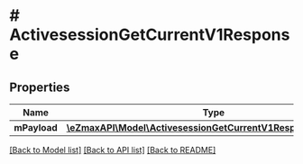 # # ActivesessionGetCurrentV1Response

## Properties

Name | Type | Description | Notes
------------ | ------------- | ------------- | -------------
**mPayload** | [**\eZmaxAPI\Model\ActivesessionGetCurrentV1ResponseMPayload**](ActivesessionGetCurrentV1ResponseMPayload.md) |  | 

[[Back to Model list]](../../README.md#documentation-for-models) [[Back to API list]](../../README.md#documentation-for-api-endpoints) [[Back to README]](../../README.md)


